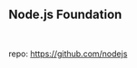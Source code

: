 <!-- sectionTitle -->

## Node.js Foundation

<br>

repo: https://github.com/nodejs

<!-- note
Node.js is managed by Node.js Foundation.
-->
